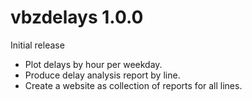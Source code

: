 # vbzdelays 1.0.0

Initial release

* Plot delays by hour per weekday.
* Produce delay analysis report by line.
* Create a website as collection of reports for all lines.
